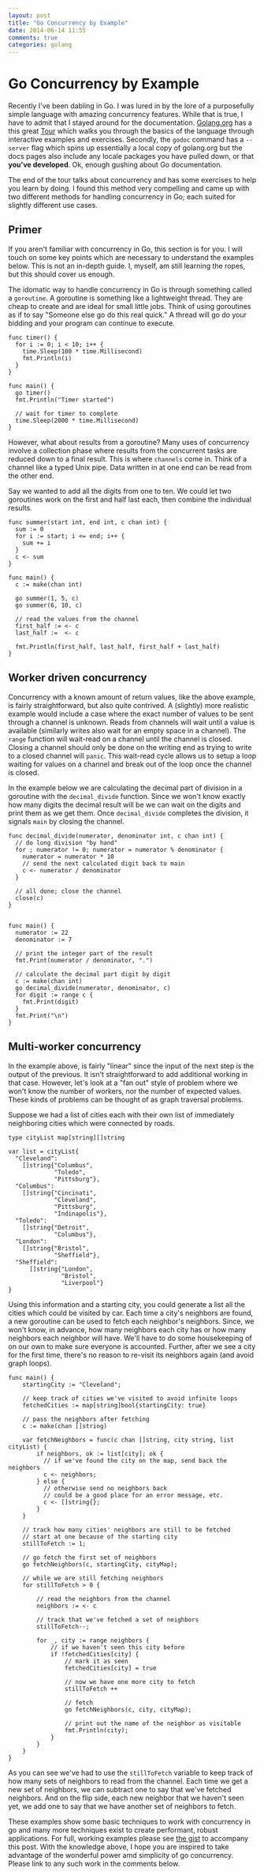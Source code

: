 ```yaml
---
layout: post
title: "Go Concurrency by Example"
date: 2014-06-14 11:55
comments: true
categories: golang
---
```


# Go Concurrency by Example

Recently I've been dabling in Go. I was lured in by the lore of a purposefully
simple language with amazing concurrency features. While that is true, I have to
admit that I stayed around for the documentation. [Golang.org](http://golang.org)
has a this great [Tour](http://tour.golang.org) which walks you through the
basics of the language through interactive examples and exercises. Secondly, the
`godoc` command has a `--server` flag which spins up essentially a local copy of
golang.org but the docs pages also include any locale packages you have pulled
down, or that __you've developed__. Ok, enough gushing about Go documentation.

The end of the tour talks about concurrency and has some exercises to help you
learn by doing. I found this method very compelling and came up with two
different methods for handling concurrency in Go; each suited for slightly
different use cases.

<!-- more -->

## Primer

If you aren't familiar with concurrency in Go, this section is for you. I will
touch on some key points which are necessary to understand the examples below.
This is not an in-depth guide. I, myself, am still learning the ropes, but this
should cover us enough.

The idomatic way to handle concurrency in Go is through something called a
`goroutine`. A goroutine is something like a lightweight thread. They are cheap
to create and are ideal for small little jobs. Think of using goroutines as if
to say "Someone else go do this real quick." A thread will go do your bidding
and your program can continue to execute.

    func timer() {
      for i := 0; i < 10; i++ {
        time.Sleep(100 * time.Millisecond)
        fmt.Println(i)
      }
    }

    func main() {
      go timer()
      fmt.Println("Timer started")

      // wait for timer to complete
      time.Sleep(2000 * time.Millisecond)
    }

However, what about results from a goroutine? Many uses of concurrency involve a
collection phase where results from the concurrent tasks are reduced down to a
final result. This is where `channels` come in. Think of a channel like a typed
Unix pipe. Data written in at one end can be read from the other end.

Say we wanted to add all the digits from one to ten. We could let two goroutines
work on the first and half last each, then combine the individual results.

    func summer(start int, end int, c chan int) {
      sum := 0
      for i := start; i <= end; i++ {
        sum += i
      }
      c <- sum
    }

    func main() {
      c := make(chan int)

      go summer(1, 5, c)
      go summer(6, 10, c)

      // read the values from the channel
      first_half := <- c
      last_half :=  <- c

      fmt.Println(first_half, last_half, first_half + last_half)
    }


## Worker driven concurrency

Concurrency with a known amount of return values, like the above example, is
fairly straightforward, but also quite contrived. A (slightly) more realistic
example would include a case where the exact number of values to be sent through
a channel is unknown. Reads from channels will wait until a value is available
(similarly writes also wait for an empty space in a channel). The `range`
function will wait-read on a channel until the channel is closed. Closing a
channel should only be done on the writing end as trying to write to a closed
channel will `panic`. This wait-read cycle allows us to setup a loop waiting for
values on a channel and break out of the loop once the channel is closed.

In the example below we are calculating the decimal part of division in a
goroutine with the `decimal_divide` function. Since we won't know exactly how
many digits the decimal result will be we can wait on the digits and print them
as we get them. Once `decimal_divide` completes the division, it signals `main`
by closing the channel.

    func decimal_divide(numerator, denominator int, c chan int) {
      // do long division "by hand"
      for ; numerator != 0; numerator = numerator % denominator {
        numerator = numerator * 10
        // send the next calculated digit back to main
        c <- numerator / denominator
      }

      // all done; close the channel
      close(c)
    }


    func main() {
      numerator := 22
      denominator := 7

      // print the integer part of the result
      fmt.Print(numerator / denominator, ".")

      // calculate the decimal part digit by digit
      c := make(chan int)
      go decimal_divide(numerator, denominator, c)
      for digit := range c {
        fmt.Print(digit)
      }
      fmt.Print("\n")
    }


## Multi-worker concurrency

In the example above, is fairly "linear" since the input of the next step is the
output of the previous. It isn't straightforward to add additional working in
that case. However, let's look at a "fan out" style of problem where we won't
know the number of workers, nor the number of expected values. These kinds of
problems can be thought of as graph traversal problems.

Suppose we had a list of cities each with their own list of immediately
neighboring cities which were connected by roads.

    type cityList map[string][]string

    var list = cityList{
      "Cleveland":
        []string{"Columbus",
                 "Toledo",
                 "Pittsburg"},
      "Columbus":
        []string{"Cincinati",
                 "Cleveland",
                 "Pittsburg",
                 "Indinapolis"},
      "Toledo":
        []string{"Detroit",
                 "Columbus"},
      "London":
        []string{"Bristol",
                 "Sheffield"},
      "Sheffield":
          []string{"London",
                   "Bristol",
                   "Liverpool"}
    }


Using this information and a starting city, you could generate a list all the
cities which could be visited by car. Each time a city's neighbors are found,
a new goroutine can be used to fetch each neighbor's neighbors. Since, we won't
know, in advance, how many neighbors each city has or how many neighbors each
neighbor will have. We'll have to do some housekeeping of on our own to make
sure everyone is accounted. Further, after we see a city for the first time,
there's no reason to re-visit its neighbors again (and avoid graph loops).

    func main() {
        startingCity := "Cleveland";

        // keep track of cities we've visited to avoid infinite loops
        fetchedCities := map[string]bool{startingCity: true}

        // pass the neighbors after fetching
        c := make(chan []string)

        var fetchNeighbors = func(c chan []string, city string, list cityList) {
            if neighbors, ok := list[city]; ok {
              // if we've found the city on the map, send back the neighbors
              c <- neighbors;
            } else {
              // otherwise send no neighbors back
              // could be a good place for an error message, etc.
              c <- []string{};
            }
        }

        // track how many cities' neighbors are still to be fetched
        // start at one because of the starting city
        stillToFetch := 1;

        // go fetch the first set of neighbors
        go fetchNeighbors(c, startingCity, cityMap);

        // while we are still fetching neighbors
        for stillToFetch > 0 {

            // read the neighbors from the channel
            neighbors := <- c

            // track that we've fetched a set of neighbors
            stillToFetch--;

            for _, city := range neighbors {
                // if we haven't seen this city before
                if !fetchedCities[city] {
                    // mark it as seen
                    fetchedCities[city] = true

                    // now we have one more city to fetch
                    stillToFetch ++

                    // fetch
                    go fetchNeighbors(c, city, cityMap);

                    // print out the name of the neighbor as visitable
                    fmt.Println(city);
                }
            }
        }
    }

As you can see we've had to use the `stillToFetch` variable to keep track of
how many sets of neighbors to read from the channel. Each time we get a new set
of neighbors, we can subtract one to say that we've fetched neighbors. And on
the flip side, each new neighbor that we haven't seen yet, we add one to say
that we have another set of neighbors to fetch.

These examples show some basic techniques to work with concurrency in go and
many more techniques exist to create performant, robust applications. For full,
working examples please see [the
gist](https://gist.github.com/chrismar035/a59c50329ab7c87033c2)
to accompany this post. With the knowledge above, I hope you are inspired to
take advantage of the wonderful power amd simplicity of go concurrency. Please
link to any such work in the comments below.
